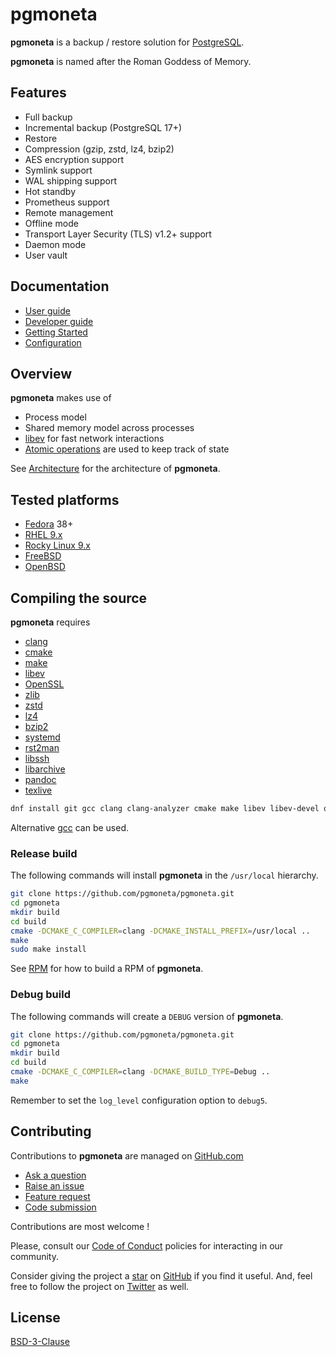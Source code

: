 # pgmoneta

**pgmoneta** is a backup / restore solution for [PostgreSQL](https://www.postgresql.org).

**pgmoneta** is named after the Roman Goddess of Memory.

## Features

* Full backup
* Incremental backup (PostgreSQL 17+)
* Restore
* Compression (gzip, zstd, lz4, bzip2)
* AES encryption support
* Symlink support
* WAL shipping support
* Hot standby
* Prometheus support
* Remote management
* Offline mode
* Transport Layer Security (TLS) v1.2+ support
* Daemon mode
* User vault

## Documentation

* [User guide](https://raw.githubusercontent.com/pgmoneta/pgmoneta.github.io/main/doc/pgmoneta-user-guide.pdf)
* [Developer guide](https://raw.githubusercontent.com/pgmoneta/pgmoneta.github.io/main/doc/pgmoneta-dev-guide.pdf)
* [Getting Started](./doc/GETTING_STARTED.md)
* [Configuration](./doc/CONFIGURATION.md)

## Overview

**pgmoneta** makes use of

* Process model
* Shared memory model across processes
* [libev](http://software.schmorp.de/pkg/libev.html) for fast network interactions
* [Atomic operations](https://en.cppreference.com/w/c/atomic) are used to keep track of state

See [Architecture](./doc/ARCHITECTURE.md) for the architecture of **pgmoneta**.

## Tested platforms

* [Fedora](https://getfedora.org/) 38+
* [RHEL 9.x](https://docs.redhat.com/en/documentation/red_hat_enterprise_linux/9)
* [Rocky Linux 9.x](https://rockylinux.org/)
* [FreeBSD](https://www.freebsd.org/)
* [OpenBSD](http://www.openbsd.org/)

## Compiling the source

**pgmoneta** requires

* [clang](https://clang.llvm.org/)
* [cmake](https://cmake.org)
* [make](https://www.gnu.org/software/make/)
* [libev](http://software.schmorp.de/pkg/libev.html)
* [OpenSSL](http://www.openssl.org/)
* [zlib](https://zlib.net)
* [zstd](http://www.zstd.net)
* [lz4](https://lz4.github.io/lz4/)
* [bzip2](http://sourceware.org/bzip2/)
* [systemd](https://www.freedesktop.org/wiki/Software/systemd/)
* [rst2man](https://docutils.sourceforge.io/)
* [libssh](https://www.libssh.org/)
* [libarchive](http://www.libarchive.org/)
* [pandoc](https://pandoc.org/)
* [texlive](https://www.tug.org/texlive/)

```sh
dnf install git gcc clang clang-analyzer cmake make libev libev-devel openssl openssl-devel systemd systemd-devel zlib zlib-devel libzstd libzstd-devel lz4 lz4-devel libssh libssh-devel python3-docutils libatomic bzip2 bzip2-devel libarchive libarchive-devel libasan libasan-static
```

Alternative [gcc](https://gcc.gnu.org) can be used.

### Release build

The following commands will install **pgmoneta** in the `/usr/local` hierarchy.

```sh
git clone https://github.com/pgmoneta/pgmoneta.git
cd pgmoneta
mkdir build
cd build
cmake -DCMAKE_C_COMPILER=clang -DCMAKE_INSTALL_PREFIX=/usr/local ..
make
sudo make install
```

See [RPM](./doc/RPM.md) for how to build a RPM of **pgmoneta**.

### Debug build

The following commands will create a `DEBUG` version of **pgmoneta**.

```sh
git clone https://github.com/pgmoneta/pgmoneta.git
cd pgmoneta
mkdir build
cd build
cmake -DCMAKE_C_COMPILER=clang -DCMAKE_BUILD_TYPE=Debug ..
make
```

Remember to set the `log_level` configuration option to `debug5`.

## Contributing

Contributions to **pgmoneta** are managed on [GitHub.com](https://github.com/pgmoneta/pgmoneta/)

* [Ask a question](https://github.com/pgmoneta/pgmoneta/discussions)
* [Raise an issue](https://github.com/pgmoneta/pgmoneta/issues)
* [Feature request](https://github.com/pgmoneta/pgmoneta/issues)
* [Code submission](https://github.com/pgmoneta/pgmoneta/pulls)

Contributions are most welcome !

Please, consult our [Code of Conduct](./CODE_OF_CONDUCT.md) policies for interacting in our
community.

Consider giving the project a [star](https://github.com/pgmoneta/pgmoneta/stargazers) on
[GitHub](https://github.com/pgmoneta/pgmoneta/) if you find it useful. And, feel free to follow
the project on [Twitter](https://twitter.com/pgmoneta/) as well.

## License

[BSD-3-Clause](https://opensource.org/licenses/BSD-3-Clause)

